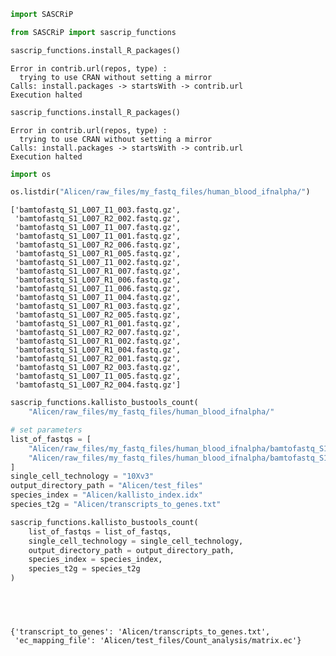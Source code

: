 ```python
import SASCRiP
```


```python
from SASCRiP import sascrip_functions
```


```python
sascrip_functions.install_R_packages()
```

    Error in contrib.url(repos, type) : 
      trying to use CRAN without setting a mirror
    Calls: install.packages -> startsWith -> contrib.url
    Execution halted
    



```python
sascrip_functions.install_R_packages()
```

    Error in contrib.url(repos, type) : 
      trying to use CRAN without setting a mirror
    Calls: install.packages -> startsWith -> contrib.url
    Execution halted
    



```python
import os 
```


```python
os.listdir("Alicen/raw_files/my_fastq_files/human_blood_ifnalpha/")
```




    ['bamtofastq_S1_L007_I1_003.fastq.gz',
     'bamtofastq_S1_L007_R2_002.fastq.gz',
     'bamtofastq_S1_L007_I1_007.fastq.gz',
     'bamtofastq_S1_L007_I1_001.fastq.gz',
     'bamtofastq_S1_L007_R2_006.fastq.gz',
     'bamtofastq_S1_L007_R1_005.fastq.gz',
     'bamtofastq_S1_L007_I1_002.fastq.gz',
     'bamtofastq_S1_L007_R1_007.fastq.gz',
     'bamtofastq_S1_L007_R1_006.fastq.gz',
     'bamtofastq_S1_L007_I1_006.fastq.gz',
     'bamtofastq_S1_L007_I1_004.fastq.gz',
     'bamtofastq_S1_L007_R1_003.fastq.gz',
     'bamtofastq_S1_L007_R2_005.fastq.gz',
     'bamtofastq_S1_L007_R1_001.fastq.gz',
     'bamtofastq_S1_L007_R2_007.fastq.gz',
     'bamtofastq_S1_L007_R1_002.fastq.gz',
     'bamtofastq_S1_L007_R1_004.fastq.gz',
     'bamtofastq_S1_L007_R2_001.fastq.gz',
     'bamtofastq_S1_L007_R2_003.fastq.gz',
     'bamtofastq_S1_L007_I1_005.fastq.gz',
     'bamtofastq_S1_L007_R2_004.fastq.gz']




```python
sascrip_functions.kallisto_bustools_count(
    "Alicen/raw_files/my_fastq_files/human_blood_ifnalpha/"
```


```python
# set parameters 
list_of_fastqs = [
    "Alicen/raw_files/my_fastq_files/human_blood_ifnalpha/bamtofastq_S1_L007_R1_001.fastq.gz", 
    "Alicen/raw_files/my_fastq_files/human_blood_ifnalpha/bamtofastq_S1_L007_R2_001.fastq.gz"
]
single_cell_technology = "10Xv3"
output_directory_path = "Alicen/test_files"
species_index = "Alicen/kallisto_index.idx"
species_t2g = "Alicen/transcripts_to_genes.txt"

```


```python
sascrip_functions.kallisto_bustools_count(
    list_of_fastqs = list_of_fastqs,
    single_cell_technology = single_cell_technology,
    output_directory_path = output_directory_path, 
    species_index = species_index,
    species_t2g = species_t2g
)



                                          
```




    {'transcript_to_genes': 'Alicen/transcripts_to_genes.txt',
     'ec_mapping_file': 'Alicen/test_files/Count_analysis/matrix.ec'}




```python

```
